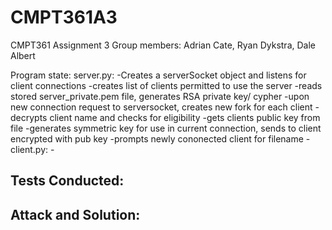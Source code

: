 # CMPT361A3
CMPT361 Assignment 3
Group members: Adrian Cate, Ryan Dykstra, Dale Albert

Program state:
  server.py:
    -Creates a serverSocket object and listens for client connections
    -creates list of clients permitted to use the server
    -reads stored server_private.pem file, generates RSA private key/ cypher
    -upon new connection request to serversocket, creates new fork for each client
    -decrypts client name and checks for eligibility
    -gets clients public key from file
    -generates symmetric key for use in current connection, sends to client encrypted with pub key
    -prompts newly cononected client for filename
    -   
  client.py:
    -
 
Tests Conducted:
  -
Attack and Solution:
  -
